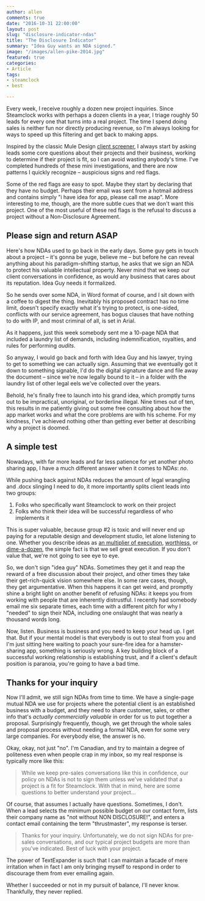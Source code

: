 ```yaml
---
author: allen
comments: true
date: "2016-10-31 22:00:00"
layout: post
slug: "disclosure-indicator-ndas"
title: "The Disclosure Indicator"
summary: "Idea Guy wants an NDA signed."
image: "/images/allen-pike-2014.jpg"
featured: true
categories:
- Article
tags:
- steamclock
- best

---
```


Every week, I receive roughly a dozen new project inquiries. Since Steamclock works with perhaps a dozen clients in a year, I triage roughly 50 leads for every one that turns into a real project. The time I spend doing sales is neither fun nor directly producing revenue, so I'm always looking for ways to speed up this filtering and get back to making apps.

Inspired by the classic Mule Design [client screener](http://muledesign.com/designbook/screener.html), I always start by asking leads some core questions about their projects and their business, working to determine if their project is fit, so I can avoid wasting anybody's time. I've completed hundreds of these mini investigations, and there are now patterns I quickly recognize &ndash; auspicious signs and red flags.

Some of the red flags are easy to spot. Maybe they start by declaring that they have no budget. Perhaps their email was sent from a hotmail address and contains simply "i have idea for app, please call me asap". More interesting to me, though, are the more subtle cues that we don't want this project. One of the most useful of these red flags is the refusal to discuss a project without a Non-Disclosure Agreement.

## Please sign and return ASAP

Here's how NDAs used to go back in the early days. Some guy gets in touch about a project &ndash; it's gonna be yuge, believe me &ndash; but before he can reveal anything about his paradigm-shifting startup, he asks that we sign an NDA to protect his valuable intellectual property. Never mind that we keep our client conversations in confidence, as would any business that cares about its reputation. Idea Guy needs it formalized.

So he sends over some NDA, in Word format of course, and I sit down with a coffee to digest the thing. Inevitably his proposed contract has no time limit, doesn't specify exactly what it's trying to protect, is one-sided, conflicts with our service agreement, has bogus clauses that have nothing to do with IP, and most criminal of all, is set in Arial.

As it happens, just this week somebody sent me a 10-page NDA that included a laundry list of demands, including indemnification, royalties, and rules for performing *audits*.

So anyway, I would go back and forth with Idea Guy and his lawyer, trying to get to something we can actually sign. Assuming that we eventually got it down to something signable, I'd do the digital signature dance and file away the document &ndash; since we're now legally bound to it &ndash; in a folder with the laundry list of other legal eels we've collected over the years.

Behold, he's finally free to launch into his grand idea, which promptly turns out to be impractical, unoriginal, or borderline illegal. Nine times out of ten, this results in me patiently giving out some free consulting about how the app market works and what the core problems are with his scheme. For my kindness, I've achieved nothing other than getting ever better at describing why a project is doomed.

## A simple test

Nowadays, with far more leads and far less patience for yet another photo sharing app, I have a much different answer when it comes to NDAs: *no*.

While pushing back against NDAs reduces the amount of legal wrangling and .docx slinging I need to do, it more importantly splits client leads into two groups:

1. Folks who specifically want Steamclock to work on their project
2. Folks who think their idea will be successful regardless of who implements it

This is super valuable, because group #2 is toxic and will never end up paying for a reputable design and development studio, let alone listening to one. Whether you describe ideas as [an multiplier of execution](https://sivers.org/multiply),  [worthless](http://www.inc.com/karl-and-bill/why-most-ideas-are-worthless.html), or [dime-a-dozen](https://blog.hartleybrody.com/wont-sign-nda/), the simple fact is that we sell great execution. If you don't value that, we're not going to see eye to eye.

So, we don't sign "idea guy" NDAs. Sometimes they get it and reap the reward of a free discussion about their project, and other times they take their get-rich-quick vision somewhere else. In some rare cases, though, they get argumentative. When this happens it can get weird, and promptly shine a bright light on another benefit of refusing NDAs: it keeps you from working with people that are inherently distrustful. I recently had somebody email me six separate times, each time with a different pitch for why I "needed" to sign their NDA, including one onslaught that was nearly a thousand words long.

Now, listen. Business is business and you need to keep your head up. I get that. But if your mental model is that everybody is out to steal from you and I'm just sitting here waiting to poach your sure-fire idea for a hamster-sharing app, something is seriously wrong. A key building block of a successful working relationship is establishing trust, and if a client's default position is paranoia, you're going to have a bad time.

## Thanks for your inquiry

Now I'll admit, we still sign NDAs from time to time. We have a single-page mutual NDA we use for projects where the potential client is an established business with a budget, and they need to share customer, sales, or other info that's *actually commercially valuable* in order for us to put together a proposal. Surprisingly frequently, though, we get through the whole sales and proposal process without needing a formal NDA, even for some very large companies. For everybody else, the answer is no.

Okay, okay, not just "no". I'm Canadian, and try to maintain a degree of politeness even when people crap in my inbox, so my real response is typically more like this:

> While we keep pre-sales conversations like this in confidence, our policy on NDAs is not to sign them unless we've validated that a project is a fit for Steamclock. With that in mind, here are some questions to better understand your project...

Of course, that assumes I actually have questions. Sometimes, I don't. When a lead selects the minimum possible budget on our contact form, lists their company name as "not without NON DISCLOSURE!", and enters a contact email containing the term "thrustmaster", my response is terser.

> Thanks for your inquiry. Unfortunately, we do not sign NDAs for pre-sales conversations, and our typical project budgets are more than you've indicated. Best of luck with your project.

The power of TextExpander is such that I can maintain a facade of mere irritation when in fact I am only bringing myself to respond in order to discourage them from ever emailing again.

Whether I succeeded or not in my pursuit of balance, I'll never know. Thankfully, they never replied.